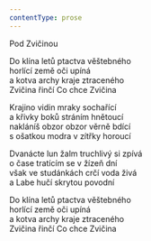 ```yaml
---
contentType: prose
---
```


Pod Zvičinou

Do klína letů ptactva věštebného  
horlící země oči upíná  
a kotva archy kraje ztraceného  
Zvičina řinčí Co chce Zvičina

  

Krajino vidin mraky sochařící  
a křivky boků stráním hnětoucí  
nakláníš obzor obzor věrně bdící  
s ošatkou modra v zítřky horoucí

  

Dvanácte lun žalm truchlivý si zpívá  
o čase tratícím se v žízeň dní  
však ve studánkách crčí voda živá  
a Labe hučí skrytou povodní

  

Do klína letů ptactva věštebného  
horlící země oči upíná  
a kotva archy kraje ztraceného  
Zvičina řinčí Co chce Zvičina
